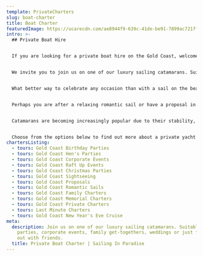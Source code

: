 ```yaml
---
template: PrivateCharters
slug: boat-charter
title: Boat Charter
featuredImage: https://ucarecdn.com/ae8944f9-639c-41de-be91-7899ac721ff2/-/crop/3269x1740/0,528/-/preview/
intro: >-
  ## Private Boat Hire


  If you are looking for a private boat hire on the Gold Coast, welcome, we are glad you found us!  


  We invite you to join us on one of our luxury sailing catamarans. Suitable for any occasion including hen’s parties, birthday parties, corporate events, family get-togethers, weddings or just for a day out with friends.


  What better way to celebrate any occasion than with a sail on the beautiful Gold Coast Broadwater?


  Perhaps you are after a relaxing romantic sail or have a proposal in mind? Or maybe you want to remember a loved one with a special on-water memorial. We have the right boat and the perfect crew for any occasion.


  Catamarans are becoming increasingly popular due to their stability, wide deck spaces and smooth cruising, making them perfect for social occasions.   A **sailing** **catamaran** is the epitome of style and guaranteed to offer some great photo opportunities captured by our on-board crew. There is nothing quite as relaxing as hoisting the sails, switching off the motors and gliding along the smooth clear waters while lazing on the trampolines under a sunny blue sky.


  Choose from the options below to find out more about a private yacht charter for your group and discover the reasons why we have 5* ratings on all review platforms.
chartersListing:
  - tours: Gold Coast Birthday Parties
  - tours: Gold Coast Hen's Parties
  - tours: Gold Coast Corporate Events
  - tours: Gold Coast Raft Up Events
  - tours: Gold Coast Christmas Parties
  - tours: Gold Coast Sightseeing
  - tours: Gold Coast Proposals
  - tours: Gold Coast Romantic Sails
  - tours: Gold Coast Family Charters
  - tours: Gold Coast Memorial Charters
  - tours: Gold Coast Private Charters
  - tours: Last Minute Charters
  - tours: Gold Coast New Year's Eve Cruise
meta:
  description: Join us on one of our luxury sailing catamarans. Suitable for
    parties, corporate events, family get-togethers, weddings or just for a day
    out with friends.
  title: Private Boat Charter | Sailing In Paradise
---
```

